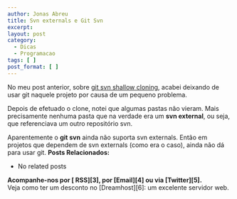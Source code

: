 ```yaml
---
author: Jonas Abreu
title: Svn externals e Git Svn
excerpt:
layout: post
category:
  - Dicas
  - Programacao
tags: [ ]
post_format: [ ]
---
```

No meu post anterior, sobre [git svn shallow cloning][1], acabei deixando de usar git naquele projeto por causa de um pequeno problema.

Depois de efetuado o clone, notei que algumas pastas não vieram. Mais precisamente nenhuma pasta que na verdade era um **svn external**, ou seja, que referenciava um outro repositório svn.

Aparentemente o **git svn** ainda não suporta svn externals. Então em projetos que dependem de svn externals (como era o caso), ainda não dá para usar git. 
**Posts Relacionados:** 
*   No related posts









**Acompanhe-nos por [ RSS][3], por [Email][4] ou via [Twitter][5].**  
Veja como ter um desconto no [Dreamhost][6]: um excelente servidor web.

 [1]: http://vidageek.net/2012/05/02/git-svn-shallow-clone/
 [2]: https://twitter.com/share




